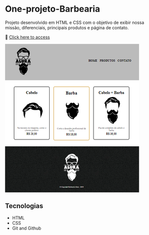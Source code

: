 # One-projeto-Barbearia

Projeto desenvolvido em HTML e CSS com o objetivo de exibir nossa missão, diferenciais, principais produtos e página de contato.

🔗 [Click here to access](https://dry-a.github.io/One-projeto-Barbearia)

![screenshot](README.png)

## Tecnologias

- HTML
- CSS
- Git and Github

